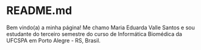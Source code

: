 # README.md
Bem vindo(a) a minha página! Me chamo Maria Eduarda Valle Santos e sou estudante do terceiro semestre do curso de Informática Biomédica da UFCSPA em Porto Alegre - RS, Brasil.
